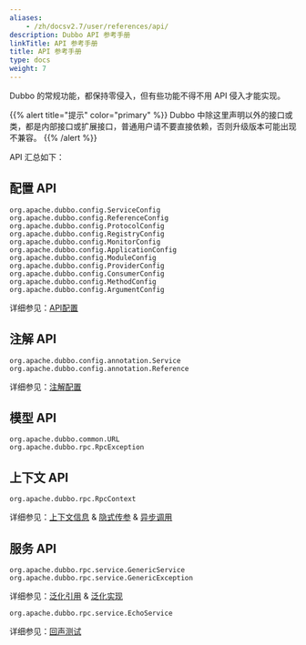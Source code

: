 ```yaml
---
aliases:
    - /zh/docsv2.7/user/references/api/
description: Dubbo API 参考手册
linkTitle: API 参考手册
title: API 参考手册
type: docs
weight: 7
---
```



Dubbo 的常规功能，都保持零侵入，但有些功能不得不用 API 侵入才能实现。  

{{% alert title="提示" color="primary" %}}
Dubbo 中除这里声明以外的接口或类，都是内部接口或扩展接口，普通用户请不要直接依赖，否则升级版本可能出现不兼容。
{{% /alert %}}

API 汇总如下：  

## 配置 API

```
org.apache.dubbo.config.ServiceConfig
org.apache.dubbo.config.ReferenceConfig
org.apache.dubbo.config.ProtocolConfig
org.apache.dubbo.config.RegistryConfig
org.apache.dubbo.config.MonitorConfig
org.apache.dubbo.config.ApplicationConfig
org.apache.dubbo.config.ModuleConfig
org.apache.dubbo.config.ProviderConfig
org.apache.dubbo.config.ConsumerConfig
org.apache.dubbo.config.MethodConfig
org.apache.dubbo.config.ArgumentConfig
```

详细参见：[API配置](../../configuration/api)  

## 注解 API

```
org.apache.dubbo.config.annotation.Service
org.apache.dubbo.config.annotation.Reference
```

详细参见：[注解配置](../../configuration/annotation)

## 模型 API

```
org.apache.dubbo.common.URL
org.apache.dubbo.rpc.RpcException
```

## 上下文 API

```
org.apache.dubbo.rpc.RpcContext
```

详细参见：[上下文信息](../../examples/context) & [隐式传参](../../examples/attachment) & [异步调用](../../examples/async-call)

## 服务 API

```
org.apache.dubbo.rpc.service.GenericService
org.apache.dubbo.rpc.service.GenericException
```

详细参见：[泛化引用](../../examples/generic-reference) & [泛化实现](../../examples/generic-service)

```
org.apache.dubbo.rpc.service.EchoService
```
详细参见：[回声测试](../../examples/echo-service)